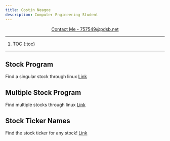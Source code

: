 ```yaml
---
title: Costin Neagoe
description: Computer Engineering Student
---
```


<p align="center">
    <a href="https://mail.google.com/mail/u/0/?fs=1&to=788513@pdsb.net&tf=cm">Contact Me - 757549@pdsb.net</a>
</p>

* * *

1. TOC
{:toc}

* * *

## Stock Program
Find a singular stock through linux
[Link](http://localhost:8888/notebooks/Untitled2.ipynb)

## Multiple Stock Program
Find multiple stocks through linux
[Link](http://localhost:8888/notebooks/workingstockwithmultiple.ipynb)

## Stock Ticker Names
Find the stock ticker for any stock! 
[Link](https://stockanalysis.com/stocks/)
